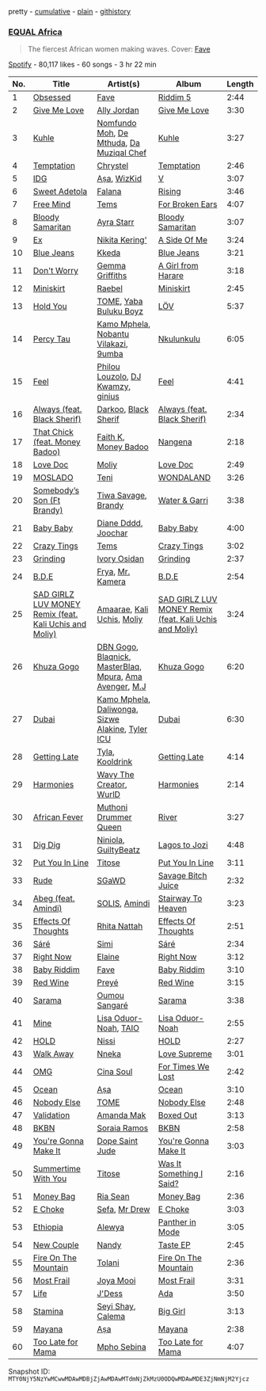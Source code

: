 pretty - [cumulative](/playlists/cumulative/37i9dQZF1DX35vibahyjHG.md) - [plain](/playlists/plain/37i9dQZF1DX35vibahyjHG) - [githistory](https://github.githistory.xyz/mackorone/spotify-playlist-archive/blob/main/playlists/plain/37i9dQZF1DX35vibahyjHG)

### [EQUAL Africa](https://open.spotify.com/playlist/37i9dQZF1DX35vibahyjHG)

> The fiercest African women making waves\. Cover: <a href="https://open.spotify.com/artist/4wAqlYtTaaHELEgyCh9KjG?si=ryBrZpQET9\-aSKy6KzeX7A"> Fave </a>

[Spotify](https://open.spotify.com/user/spotify) - 80,117 likes - 60 songs - 3 hr 22 min

| No. | Title | Artist(s) | Album | Length |
|---|---|---|---|---|
| 1 | [Obsessed](https://open.spotify.com/track/0bHVQDfkxCU4JOTIRBbNgR) | [Fave](https://open.spotify.com/artist/4wAqlYtTaaHELEgyCh9KjG) | [Riddim 5](https://open.spotify.com/album/5OED0Qq75DgxN7XxWvvcAV) | 2:44 |
| 2 | [Give Me Love](https://open.spotify.com/track/5XUZN3xXUYEXAKwV5O8I0x) | [Ally Jordan](https://open.spotify.com/artist/3E38IZrADn8V282z6ydx8S) | [Give Me Love](https://open.spotify.com/album/0q7P39Z2s5LFSrhhaB7dM4) | 3:30 |
| 3 | [Kuhle](https://open.spotify.com/track/3zREQOl1i8W37OkMN9ztpN) | [Nomfundo Moh](https://open.spotify.com/artist/6brKi6i5SusNnoKcSlKAan), [De Mthuda](https://open.spotify.com/artist/1w2P5nNsO5W7FYq2Oui0cM), [Da Muziqal Chef](https://open.spotify.com/artist/25uuaH9QdKIygoWTDzKuve) | [Kuhle](https://open.spotify.com/album/6ln73dm4ppPQn2REwrAYRD) | 3:27 |
| 4 | [Temptation](https://open.spotify.com/track/1DxQFCBRYmnL9P2SJfHCml) | [Chrystel](https://open.spotify.com/artist/256du56ykQ0aoQBdKFCDH0) | [Temptation](https://open.spotify.com/album/7lkc6V0wruV3n2VO8nL71D) | 2:46 |
| 5 | [IDG](https://open.spotify.com/track/3k9Y1OBtIdPQNqbKILvJcD) | [Aṣa](https://open.spotify.com/artist/0upXUo04k4k8bGVSkmgrSc), [WizKid](https://open.spotify.com/artist/3tVQdUvClmAT7URs9V3rsp) | [V](https://open.spotify.com/album/5rvJ4cyNUU0jI9DF3r596d) | 3:07 |
| 6 | [Sweet Adetola](https://open.spotify.com/track/7hLyAxfA4obdEW8DXMsqpU) | [Falana](https://open.spotify.com/artist/1OzwSkNJ5OCaMAgdnBFguj) | [Rising](https://open.spotify.com/album/1HREWIDOSN2kOOq0FtPQVr) | 3:46 |
| 7 | [Free Mind](https://open.spotify.com/track/2mzM4Y0Rnx2BDZqRnhQ5Q6) | [Tems](https://open.spotify.com/artist/687cZJR45JO7jhk1LHIbgq) | [For Broken Ears](https://open.spotify.com/album/2sU8ByeYc5BOBFNDr58CGV) | 4:07 |
| 8 | [Bloody Samaritan](https://open.spotify.com/track/3Keas2doqXf1veo2DOOIdz) | [Ayra Starr](https://open.spotify.com/artist/3ZpEKRjHaHANcpk10u6Ntq) | [Bloody Samaritan](https://open.spotify.com/album/6yVmMVK9QFBPECEAft4mOd) | 3:07 |
| 9 | [Ex](https://open.spotify.com/track/352jbBYOtwkzJEMC2KkuiG) | [Nikita Kering'](https://open.spotify.com/artist/1yQKzWOHXJQSEnOXrHDl4X) | [A Side Of Me](https://open.spotify.com/album/6A66i8kXtfeQqrFpRyW7Em) | 3:24 |
| 10 | [Blue Jeans](https://open.spotify.com/track/2SBbSARJnTMcW6fVkYUd14) | [Kkeda](https://open.spotify.com/artist/0seIm2Vmyh7V7oqRX2uZtC) | [Blue Jeans](https://open.spotify.com/album/06vQ9ZXJ9579UjivbiOSmU) | 3:21 |
| 11 | [Don't Worry](https://open.spotify.com/track/3JT3enk1eYMdwoV5liSJ3B) | [Gemma Griffiths](https://open.spotify.com/artist/1ho07fAwkrMIMAJId6DbCG) | [A Girl from Harare](https://open.spotify.com/album/4xZWxiGGLPBvwEOmYCbsE9) | 3:18 |
| 12 | [Miniskirt](https://open.spotify.com/track/5W2JnzMTTGEIpXDzP0EcPe) | [Raebel](https://open.spotify.com/artist/0KI1FiHaIOzeP9UFB8l6LO) | [Miniskirt](https://open.spotify.com/album/5BzGiOWRTSHoSseuc4yWxs) | 2:45 |
| 13 | [Hold You](https://open.spotify.com/track/7CrIYL4F8zpXm7bwhXUkxM) | [TOME](https://open.spotify.com/artist/2aRiWRO2A7xUI2sqZyJJmX), [Yaba Buluku Boyz](https://open.spotify.com/artist/5up0tKZtU7fxSrZl1oeyIi) | [LÖV](https://open.spotify.com/album/0xATpwMQQqS5Gb7gS16MIa) | 5:37 |
| 14 | [Percy Tau](https://open.spotify.com/track/1xspOMs469p7NKQJVHlj24) | [Kamo Mphela](https://open.spotify.com/artist/788jOE9HMUy9heDK8EIkon), [Nobantu Vilakazi](https://open.spotify.com/artist/3qo2q05gFa09MXrEZltr7q), [9umba](https://open.spotify.com/artist/1roTzbKGDx7ZFBA5oibNPW) | [Nkulunkulu](https://open.spotify.com/album/0xPBBVmKorl1Cc2HuasuOX) | 6:05 |
| 15 | [Feel](https://open.spotify.com/track/76mz34JYWi4qm4WuTulHWP) | [Philou Louzolo](https://open.spotify.com/artist/4zCYbkxFSNb6T2D2vFSg6C), [DJ Kwamzy](https://open.spotify.com/artist/3hiqYAXIosBBDG9Uqxt37h), [ginius](https://open.spotify.com/artist/1mLnlcLJuK1VpACCwhuciw) | [Feel](https://open.spotify.com/album/1Dym9dRKTcWxh9x0JrqiDh) | 4:41 |
| 16 | [Always \(feat\. Black Sherif\)](https://open.spotify.com/track/2koM4vqlpUzeRbNkjsDBwF) | [Darkoo](https://open.spotify.com/artist/4QSTyDpxsKmv3UfavVUImR), [Black Sherif](https://open.spotify.com/artist/2LiqbH7OhqP0yuaG8VL1wJ) | [Always \(feat\. Black Sherif\)](https://open.spotify.com/album/0ZYjSOqqH5cw3rxkIjIeKH) | 2:34 |
| 17 | [That Chick \(feat\. Money Badoo\)](https://open.spotify.com/track/5w6n5yb6UPcxz20naEYHlN) | [Faith K](https://open.spotify.com/artist/1KuWBR8nefjdxXkdWvWY0E), [Money Badoo](https://open.spotify.com/artist/3RLZh7s3TdS5bL08ATw7Ba) | [Nangena](https://open.spotify.com/album/7hWvhVZIutFixBf5g62C4f) | 2:18 |
| 18 | [Love Doc](https://open.spotify.com/track/6RnMF1g7s7t8F9ogP8VxJJ) | [Moliy](https://open.spotify.com/artist/2hVWBpjLW4Q7fboYz2pVYK) | [Love Doc](https://open.spotify.com/album/2ExFWORr6WXAdvmDf0dzGD) | 2:49 |
| 19 | [MOSLADO](https://open.spotify.com/track/3n8cVzL2mibNoBC6aR5lo0) | [Teni](https://open.spotify.com/artist/3ukrG1BmfEiuo0KDj8YTTS) | [WONDALAND](https://open.spotify.com/album/2a4aRlgreoL2pMyh0fLczw) | 3:26 |
| 20 | [Somebody’s Son \(Ft Brandy\)](https://open.spotify.com/track/3Z9B9GQ2fFx4IRCG8bbWys) | [Tiwa Savage](https://open.spotify.com/artist/1hNaHKp2Za5YdOAG0WnRbc), [Brandy](https://open.spotify.com/artist/05oH07COxkXKIMt6mIPRee) | [Water & Garri](https://open.spotify.com/album/4kaFvICfRtvFJawQ6p7VSW) | 3:38 |
| 21 | [Baby Baby](https://open.spotify.com/track/6MmK3bPN7ftP8q66pFwhUu) | [Diane Dddd](https://open.spotify.com/artist/62MufOQctTd5rxW46i0ehY), [Joochar](https://open.spotify.com/artist/56bmNSFswGkNea9CSLhFgp) | [Baby Baby](https://open.spotify.com/album/1rmVOqMkrFHav8QZd2qdzU) | 4:00 |
| 22 | [Crazy Tings](https://open.spotify.com/track/5VQagemEOLpJJikcLzDNYR) | [Tems](https://open.spotify.com/artist/687cZJR45JO7jhk1LHIbgq) | [Crazy Tings](https://open.spotify.com/album/1kphAJp2xhCv2IxfgWMKLR) | 3:02 |
| 23 | [Grinding](https://open.spotify.com/track/69xkopyC4t7f2sQGuvVIio) | [Ivory Osidan](https://open.spotify.com/artist/0jPQKtKnkDegSRPugLSlo3) | [Grinding](https://open.spotify.com/album/2pnaB94mKsio7lGgyChxKs) | 2:37 |
| 24 | [B.D.E](https://open.spotify.com/track/3dA0G86SQEoj2vKjzjHoAf) | [Frya](https://open.spotify.com/artist/5ebYNYTR9S7tbTrUJldiOB), [Mr\. Kamera](https://open.spotify.com/artist/3DhTrOPm6Q2HrXgNTddwG5) | [B.D.E](https://open.spotify.com/album/3wZHmMYZfRuGrp41PBrTW5) | 2:54 |
| 25 | [SAD GIRLZ LUV MONEY Remix \(feat\. Kali Uchis and Moliy\)](https://open.spotify.com/track/15HMh4yxdf4wyxSZSlOgGZ) | [Amaarae](https://open.spotify.com/artist/21UPYSRWFKwtqvSAnFnSvS), [Kali Uchis](https://open.spotify.com/artist/1U1el3k54VvEUzo3ybLPlM), [Moliy](https://open.spotify.com/artist/2hVWBpjLW4Q7fboYz2pVYK) | [SAD GIRLZ LUV MONEY Remix \(feat\. Kali Uchis and Moliy\)](https://open.spotify.com/album/4lYcrnwCwPmh63E03VyAv2) | 3:24 |
| 26 | [Khuza Gogo](https://open.spotify.com/track/7zJYbquljYLkTShkGhiBTX) | [DBN Gogo](https://open.spotify.com/artist/3Oa0mJQWQrUOqJ8fcLuu7l), [Blaqnick](https://open.spotify.com/artist/19qLtUQKu1KK3UrQtIoVXF), [MasterBlaq](https://open.spotify.com/artist/2YaMctZMRwW4wYlkvwLKA9), [Mpura](https://open.spotify.com/artist/14MDqT8L01RPVlJc0BqLLA), [Ama Avenger](https://open.spotify.com/artist/0WY9mEje7cFCoFiEM61QxK), [M.J](https://open.spotify.com/artist/7bbakrxOYa3yL8DDzjU98P) | [Khuza Gogo](https://open.spotify.com/album/0MsgO41XUWYMHJmByMOUxr) | 6:20 |
| 27 | [Dubai](https://open.spotify.com/track/6tx3PPYfrkpeJqQH2oSxhH) | [Kamo Mphela](https://open.spotify.com/artist/788jOE9HMUy9heDK8EIkon), [Daliwonga](https://open.spotify.com/artist/0oW137oXCLwA5b4uYRxvIn), [Sizwe Alakine](https://open.spotify.com/artist/7Hb7ZlUE4ByWsV1Rkc4Uo2), [Tyler ICU](https://open.spotify.com/artist/2oIQCM7hRZI9tS5b9S8rj4) | [Dubai](https://open.spotify.com/album/3LU9tiUoLpihL2pXPbejWO) | 6:30 |
| 28 | [Getting Late](https://open.spotify.com/track/7iPnbJ1W7wus9QqeBtpuII) | [Tyla](https://open.spotify.com/artist/3SozjO3Lat463tQICI9LcE), [Kooldrink](https://open.spotify.com/artist/1XQiB7Gp309l4aHhzgGIlY) | [Getting Late](https://open.spotify.com/album/3fxqOwmITBpQnS5Ub5Zyjy) | 4:14 |
| 29 | [Harmonies](https://open.spotify.com/track/2h3xA1mf6B97jva8IRey0q) | [Wavy The Creator](https://open.spotify.com/artist/5kr136hLeeKJznp60ieWdC), [WurlD](https://open.spotify.com/artist/5x2vmU3Hj2Y66luW7c7vIn) | [Harmonies](https://open.spotify.com/album/0SmedlnWnFeGqtKDNwm1zN) | 2:14 |
| 30 | [African Fever](https://open.spotify.com/track/4AvCMabzghnW8gXLyrGUYu) | [Muthoni Drummer Queen](https://open.spotify.com/artist/2FzYw9fn2ZtQ7sZma5BxuB) | [River](https://open.spotify.com/album/7ah9Tdf9Mmyiop59znBjKD) | 3:27 |
| 31 | [Dig Dig](https://open.spotify.com/track/2adtZMj7MVTG9AcV4Z0hxS) | [Niniola](https://open.spotify.com/artist/5MEHQvTW53C0ccsuxdZobQ), [GuiltyBeatz](https://open.spotify.com/artist/5DCdWXQ0QHQYlok4KK97em) | [Lagos to Jozi](https://open.spotify.com/album/2JfBHMbRioFcrq5ie7Rdwd) | 4:48 |
| 32 | [Put You In Line](https://open.spotify.com/track/6FQ8JrJgVefEXyonSrC73S) | [Titose](https://open.spotify.com/artist/1GqDQYv81wsGJmzM5LOyF7) | [Put You In Line](https://open.spotify.com/album/0wni4sPnNeBD4SgXrRINys) | 3:11 |
| 33 | [Rude](https://open.spotify.com/track/7f83o6VIhOcIcHxzr7Cj4a) | [SGaWD](https://open.spotify.com/artist/4ufHiOJK9tL0y3QfNwGJ6l) | [Savage Bitch Juice](https://open.spotify.com/album/5la6d2QxYKs6N2KWDCNmhr) | 2:32 |
| 34 | [Abeg \(feat\. Amindi\)](https://open.spotify.com/track/4rRhOCXEvlQeMMLXDDigAP) | [SOLIS](https://open.spotify.com/artist/6Yv9GLPMVN1okoETQXHUAh), [Amindi](https://open.spotify.com/artist/1xQIR56DxgWYZPUvOLRIua) | [Stairway To Heaven](https://open.spotify.com/album/2gllP0wR0siE0NYM9U5Tjb) | 3:23 |
| 35 | [Effects Of Thoughts](https://open.spotify.com/track/78ACXVGjnl6C0R8IbMhePg) | [Rhita Nattah](https://open.spotify.com/artist/5JLjlEpNZTK5CTJdvpKZVr) | [Effects Of Thoughts](https://open.spotify.com/album/0ZuwDdFNfDG6bCRmGyLpPa) | 2:51 |
| 36 | [Sáré](https://open.spotify.com/track/6N0nSZAOuzYLLrzmma6KU1) | [Simi](https://open.spotify.com/artist/4Ns55iOSe1Im2WU2e1Eym0) | [Sáré](https://open.spotify.com/album/6XmhnmsNFYRxGZK5pcj9az) | 2:34 |
| 37 | [Right Now](https://open.spotify.com/track/75iErUVF1heXnj5CB1gaju) | [Elaine](https://open.spotify.com/artist/5ZkuGe2wkDbeL8JmmhvMOx) | [Right Now](https://open.spotify.com/album/3Lk51jNfQewZIGuTvvE8uk) | 3:12 |
| 38 | [Baby Riddim](https://open.spotify.com/track/77eZIuMTB9HrQ86L4ljqEX) | [Fave](https://open.spotify.com/artist/4wAqlYtTaaHELEgyCh9KjG) | [Baby Riddim](https://open.spotify.com/album/6dCmbmHyfCQpmJGZW9Am3b) | 3:10 |
| 39 | [Red Wine](https://open.spotify.com/track/3apid5UMNNRrjjtmVW1zFA) | [Preyé](https://open.spotify.com/artist/6dbTmlL5brq9B2fkUj2MQD) | [Red Wine](https://open.spotify.com/album/10HjmKJgNyzSuJ8SzRLjJ7) | 3:15 |
| 40 | [Sarama](https://open.spotify.com/track/0BjCbRI3usZQ916bIQvO7J) | [Oumou Sangaré](https://open.spotify.com/artist/65CKKZilbcSKkAPC9a5Mvh) | [Sarama](https://open.spotify.com/album/04hM186tCxoXEFpIm8DTOc) | 3:38 |
| 41 | [Mine](https://open.spotify.com/track/1nzmbzGyRa3X8n3s0AAubj) | [Lisa Oduor\-Noah](https://open.spotify.com/artist/2lzhfTv334wDq7W7tFyJHa), [TAIO](https://open.spotify.com/artist/6WuZ1saWkFrczv6G1inkOp) | [Lisa Oduor\-Noah](https://open.spotify.com/album/01OpRABjuFQgRtj4DdT55m) | 2:55 |
| 42 | [HOLD](https://open.spotify.com/track/0wEbuQgB7O0hf0wo2nrcFb) | [Nissi](https://open.spotify.com/artist/4586oPyU8t6d4hGb1BPFTU) | [HOLD](https://open.spotify.com/album/3Nu5dvfqMMrCjTDdg9PmBJ) | 2:27 |
| 43 | [Walk Away](https://open.spotify.com/track/3qpvQqhd8fLkTv9BsZmpGJ) | [Nneka](https://open.spotify.com/artist/0VX4MyYhvKRtU1AZUVGLUZ) | [Love Supreme](https://open.spotify.com/album/0Erpf9zdbahSonL0cQ0NC6) | 3:01 |
| 44 | [OMG](https://open.spotify.com/track/1rykDqcJdmTcr8xqpkbEnc) | [Cina Soul](https://open.spotify.com/artist/16REP6XG1GtI5DBCrUF8fO) | [For Times We Lost](https://open.spotify.com/album/3PAIF3G2cZ2hgopF1moQKI) | 2:42 |
| 45 | [Ocean](https://open.spotify.com/track/1mlMiJJUAABI8l8FqkASd4) | [Aṣa](https://open.spotify.com/artist/0upXUo04k4k8bGVSkmgrSc) | [Ocean](https://open.spotify.com/album/3LL5z8ulgCli45d1hCOqvT) | 3:10 |
| 46 | [Nobody Else](https://open.spotify.com/track/2dt5k4ChcpKmCi2KPyuxpK) | [TOME](https://open.spotify.com/artist/2aRiWRO2A7xUI2sqZyJJmX) | [Nobody Else](https://open.spotify.com/album/67K6eADrJhLqy8r6sH2sUN) | 2:48 |
| 47 | [Validation](https://open.spotify.com/track/7pG09NBFDlnWqJbzZhkrok) | [Amanda Mak](https://open.spotify.com/artist/3hijRjXXxU04yYuPRxKojg) | [Boxed Out](https://open.spotify.com/album/2dvxSFbGXXcXmvc26ixLh9) | 3:13 |
| 48 | [BKBN](https://open.spotify.com/track/0sg4dtswL3V6rVyHbkLEgv) | [Soraia Ramos](https://open.spotify.com/artist/6Hdj9MS399KY29SP12gI0L) | [BKBN](https://open.spotify.com/album/3LDculi4q6kztRrtk6UgrR) | 2:58 |
| 49 | [You're Gonna Make It](https://open.spotify.com/track/4zOagWbKDpnA5yowFNZXfd) | [Dope Saint Jude](https://open.spotify.com/artist/47e6jtFUUl53YpTpvzOOMN) | [You're Gonna Make It](https://open.spotify.com/album/1DnzvNxJJ2JjUbwPdrcjIr) | 3:03 |
| 50 | [Summertime With You](https://open.spotify.com/track/4UsVMpG6N5ZFhTyGZvyBuE) | [Titose](https://open.spotify.com/artist/1GqDQYv81wsGJmzM5LOyF7) | [Was It Something I Said?](https://open.spotify.com/album/3M6SVIRAGFPUmQ6ca3mFOi) | 2:16 |
| 51 | [Money Bag](https://open.spotify.com/track/7zNxJelOT54ax0bLw21qDJ) | [Ria Sean](https://open.spotify.com/artist/41fhfR098MSw8CTCFcr1od) | [Money Bag](https://open.spotify.com/album/1DljXwHBRFBGAnKqJKOt3D) | 2:36 |
| 52 | [E Choke](https://open.spotify.com/track/0dfhS0eJu5a3OB6TVMdYlA) | [Sefa](https://open.spotify.com/artist/5yT8WK3cattPDWL3pzu8AI), [Mr Drew](https://open.spotify.com/artist/4pW48O5XBTgEEJWfr8btdK) | [E Choke](https://open.spotify.com/album/0bBL9agqk6xyPy88LWuS1b) | 3:03 |
| 53 | [Ethiopia](https://open.spotify.com/track/6lx4aUEcnR7sojpxEQu4mV) | [Alewya](https://open.spotify.com/artist/0wcjJjpvnHb5vK4iwKfxPm) | [Panther in Mode](https://open.spotify.com/album/23J7otrnhFa80hs2xCpKw1) | 3:05 |
| 54 | [New Couple](https://open.spotify.com/track/6NChxvMJDAVr9Ze4pNQTNv) | [Nandy](https://open.spotify.com/artist/2YfO4GV7JrFSXyfEoa5id3) | [Taste EP](https://open.spotify.com/album/426BOK5jx01hEploQorAb7) | 2:45 |
| 55 | [Fire On The Mountain](https://open.spotify.com/track/6md7bMosHws07OCXrMKfLz) | [Tolani](https://open.spotify.com/artist/6ILYtYSwIa2Aygcqr8PTds) | [Fire On The Mountain](https://open.spotify.com/album/7JmSLFsmxFpi2E7vcrxDW0) | 2:36 |
| 56 | [Most Frail](https://open.spotify.com/track/7BFQCo02VhtA6XsGlBt4xF) | [Joya Mooi](https://open.spotify.com/artist/03X2rnTnfrpid7yLZfUSGn) | [Most Frail](https://open.spotify.com/album/0Ie3jkL5fph5PNjnhl1UR4) | 3:31 |
| 57 | [Life](https://open.spotify.com/track/3xBSBXvY0mSQuiWh58XP05) | [J'Dess](https://open.spotify.com/artist/2aUctDbYODpqWfleSUpK6s) | [Ada](https://open.spotify.com/album/6nZ7n5DR6sqV7AqsGAithg) | 3:50 |
| 58 | [Stamina](https://open.spotify.com/track/6ZAkfazhYBFqvK4DtjPEdG) | [Seyi Shay](https://open.spotify.com/artist/0WgwOS7j1CB5tIRa4QM50K), [Calema](https://open.spotify.com/artist/6PIIKavZx20FlVKyIvb4Um) | [Big Girl](https://open.spotify.com/album/4xNgVlvmGjoNZNjKUDEs90) | 3:13 |
| 59 | [Mayana](https://open.spotify.com/track/0SVGaPNKJYl3JtVoScM7tF) | [Aṣa](https://open.spotify.com/artist/0upXUo04k4k8bGVSkmgrSc) | [Mayana](https://open.spotify.com/album/3ZW36cj6b0bNOrcICqqsek) | 2:38 |
| 60 | [Too Late for Mama](https://open.spotify.com/track/6xfGoZlwaIuBkDtTQV8lSX) | [Mpho Sebina](https://open.spotify.com/artist/3Z2T6mI5rrWuijYZkclFEN) | [Too Late for Mama](https://open.spotify.com/album/1mlmOZ5TQjexDf1wIO4h9y) | 4:07 |

Snapshot ID: `MTY0NjY5NzYwMCwwMDAwMDBjZjAwMDAwMTdmNjZkMzU0ODQwMDAwMDE3ZjNmNjM2Yjcz`